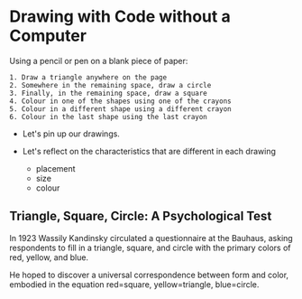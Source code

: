 # Drawing with Code without a Computer

Using a pencil or pen on a blank piece of paper:

    1. Draw a triangle anywhere on the page
    2. Somewhere in the remaining space, draw a circle
    3. Finally, in the remaining space, draw a square
    4. Colour in one of the shapes using one of the crayons
    5. Colour in a different shape using a different crayon
    6. Colour in the last shape using the last crayon

- Let's pin up our drawings.

- Let's reflect on the characteristics that are different in each drawing
  - placement
  - size
  - colour

## Triangle, Square, Circle: A Psychological Test

In 1923 Wassily Kandinsky circulated a questionnaire at the Bauhaus, asking respondents to fill in a triangle, square, and circle with the primary colors of red, yellow, and blue.

He hoped to discover a universal correspondence between form and color, embodied in the equation red=square, yellow=triangle, blue=circle.
